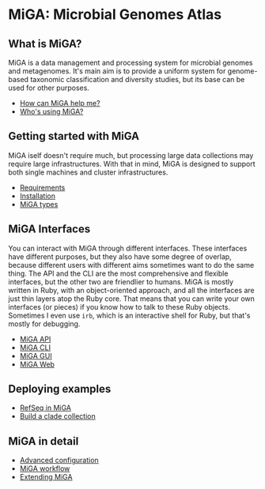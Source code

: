 # MiGA: Microbial Genomes Atlas

## What is MiGA?

MiGA is a data management and processing system for microbial genomes and
metagenomes. It's main aim is to provide a uniform system for genome-based
taxonomic classification and diversity studies, but its base can be used for
other purposes.

* [How can MiGA help me?](part1/pitch.md)
* [Who's using MiGA?](part1/use-cases.md)

## Getting started with MiGA

MiGA iself doesn't require much, but processing large data collections may
require large infrastructures. With that in mind, MiGA is designed to support
both single machines and cluster infrastructures.

* [Requirements](part2/requirements.md)
* [Installation](part2/installation.md)
* [MiGA types](part2/types.md)

## MiGA Interfaces

You can interact with MiGA through different interfaces. These interfaces have
different purposes, but they also have some degree of overlap, because different
users with different aims sometimes want to do the same thing. The API and the
CLI are the most comprehensive and flexible interfaces, but the other two are
friendlier to humans. MiGA is mostly written in Ruby, with an object-oriented
approach, and all the interfaces are just thin layers atop the Ruby core. That
means that you can write your own interfaces (or pieces) if you know how to talk
to these Ruby objects. Sometimes I even use `irb`, which is an interactive shell
for Ruby, but that's mostly for debugging.

* [MiGA API](part3/API.md)
* [MiGA CLI](part3/CLI.md)
* [MiGA GUI](part3/GUI.md)
* [MiGA Web](part3/Web.md)

## Deploying examples

* [RefSeq in MiGA](part4/deploy-refseq.md)
* [Build a clade collection](part4/deploy-clade.md)

## MiGA in detail

* [Advanced configuration](part5/advanced-configuration.md)
* [MiGA workflow](part5/workflow.md)
* [Extending MiGA](part5/extending.md)

